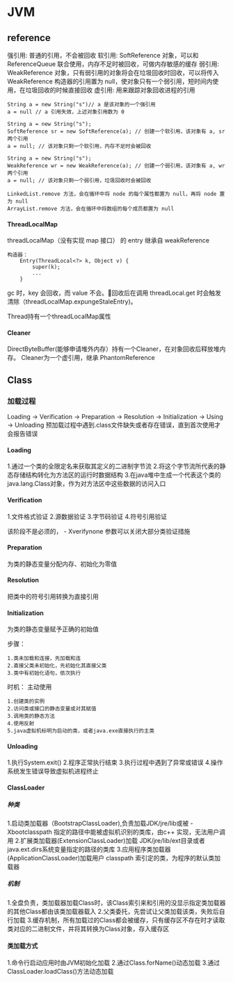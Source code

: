 # JVM
## reference
强引用: 普通的引用，不会被回收
软引用: SoftReference 对象，可以和 ReferenceQueue 联合使用，内存不足时被回收，可做内存敏感的缓存
弱引用: WeakReference 对象，只有弱引用的对象将会在垃圾回收时回收，可以将传入 WeakReference 构造器的引用置为 null，使对象只有一个弱引用，短时间内使用，在垃圾回收的时候直接回收
虚引用: 用来跟踪对象回收进程的引用

    String a = new String("s")// a 是该对象的一个强引用
    a = null // a 引用失效，上述对象引用数为 0
    
    String a = new String("s");
    SoftReference sr = new SoftReference(a); // 创建一个软引用，该对象有 a, sr 两个引用
    a = null; // 该对象只剩一个软引用，内存不足时会被回收
    
    String a = new String("s");
    WeakReference wr = new WeakReference(a); // 创建一个弱引用，该对象有 a, wr 两个引用
    a = null; // 该对象只剩一个弱引用，垃圾回收时会被回收

    LinkedList.remove 方法，会在循环中将 node 的每个属性都置为 null，再将 node 置为 null
    ArrayList.remove 方法，会在循环中将数组的每个成员都置为 null

#### ThreadLocalMap
threadLocalMap（没有实现 map 接口） 的 entry 继承自 weakReference

    构造器：
        Entry(ThreadLocal<?> k, Object v) {
            super(k);
            ...
        }
        
gc 时，key 会回收，而 value 不会。回收后在调用 threadLocal.get 时会触发清除（threadLocalMap.expungeStaleEntry)。

Thread持有一个threadLocalMap属性

#### Cleaner
DirectByteBuffer(能够申请堆外内存）持有一个Cleaner，在对象回收后释放堆内存。
Cleaner为一个虚引用，继承 PhantomReference
        
## Class
### 加载过程
Loading -> Verification -> Preparation -> Resolution -> Initialization -> Using -> Unloading
预加载过程中遇到.class文件缺失或者存在错误，直到首次使用才会报告错误
#### Loading
1.通过一个类的全限定名来获取其定义的二进制字节流
2.将这个字节流所代表的静态存储结构转化为方法区的运行时数据结构
3.在java堆中生成一个代表这个类的java.lang.Class对象，作为对方法区中这些数据的访问入口

#### Verification
1.文件格式验证
2.源数据验证
3.字节码验证
4.符号引用验证

该阶段不是必须的， - Xverifynone 参数可以关闭大部分类验证措施
#### Preparation
为类的静态变量分配内存、初始化为零值
#### Resolution
把类中的符号引用转换为直接引用
#### Initialization
为类的静态变量赋予正确的初始值

步骤：

    1.类未加载和连接，先加载和连
    2.直接父类未初始化，先初始化其直接父类
    3.类中有初始化语句，依次执行    
    
时机：
    主动使用
    
    1.创建类的实例
    2.访问类或接口的静态变量或对其赋值
    3.调用类的静态方法
    4.使用反射
    5.java虚拟机标明为启动的类，或者java.exe直接执行的主类
    
#### Unloading
1.执行System.exit()
2.程序正常执行结束
3.执行过程中遇到了异常或错误
4.操作系统发生错误导致虚拟机进程终止

#### ClassLoader
##### 种类
1.启动类加载器（BootstrapClassLoader),负责加载JDK/jre/lib或被 - Xbootclasspath 指定的路径中能被虚拟机识别的类库，由c++
实现，无法用户调用
2.扩展类加载器(ExtensionClassLoader)加载 JDK/jre/lib/ext目录或者 java.ext.dirs系统变量指定的路径的类库
3.应用程序类加载器(ApplicationClassLoader)加载用户 classpath 索引定的类，为程序的默认类加载器
##### 机制
1.全盘负责，类加载器加载Class时，该Class索引来和引用的没显示指定类加载器的其他Class都由该类加载器载入
2.父类委托，先尝试让父类加载该类，失败后自行加载
3.缓存机制，所有加载过的Class都会被缓存，只有缓存区不存在时才读取类对应的二进制文件，并将其转换为Class对象，存入缓存区

#### 类加载方式
1.命令行启动应用时由JVM初始化加载
2.通过Class.forName()动态加载
3.通过ClassLoader.loadClass()方法动态加载


